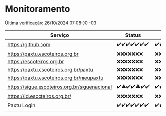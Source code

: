 # Monitoramento

Última verificação: 26/10/2024 07:08:00 -03

|Serviço|Status|Últimas 24h|
|---|---|---|
|https://github.com|<span title="2024-10-19: OK=23">✔️</span><span title="2024-10-20: OK=23">✔️</span><span title="2024-10-21: OK=23">✔️</span><span title="2024-10-22: OK=23">✔️</span><span title="2024-10-23: OK=23">✔️</span><span title="2024-10-24: OK=23">✔️</span><span title="2024-10-25: OK=9">✔️</span>|<span title="25/10/2024 07:09:00 -03 : 200">✔️</span><span title="25/10/2024 08:07:00 -03 : 200">✔️</span><span title="25/10/2024 09:15:00 -03 : 200">✔️</span><span title="25/10/2024 10:16:00 -03 : 200">✔️</span><span title="25/10/2024 11:07:00 -03 : 200">✔️</span><span title="25/10/2024 12:08:00 -03 : 200">✔️</span><span title="25/10/2024 13:09:00 -03 : 200">✔️</span><span title="25/10/2024 14:07:00 -03 : 200">✔️</span><span title="25/10/2024 15:10:00 -03 : 200">✔️</span><span title="25/10/2024 16:06:00 -03 : 200">✔️</span><span title="25/10/2024 17:09:00 -03 : 200">✔️</span><span title="25/10/2024 18:07:00 -03 : 200">✔️</span><span title="25/10/2024 19:07:00 -03 : 200">✔️</span><span title="25/10/2024 20:09:00 -03 : 200">✔️</span><span title="25/10/2024 21:38:00 -03 : 200">✔️</span><span title="25/10/2024 23:08:00 -03 : 200">✔️</span><span title="26/10/2024 00:12:00 -03 : 200">✔️</span><span title="26/10/2024 01:10:00 -03 : 200">✔️</span><span title="26/10/2024 02:07:00 -03 : 200">✔️</span><span title="26/10/2024 03:10:00 -03 : 200">✔️</span><span title="26/10/2024 04:07:00 -03 : 200">✔️</span><span title="26/10/2024 05:09:00 -03 : 200">✔️</span><span title="26/10/2024 06:07:00 -03 : 200">✔️</span><span title="26/10/2024 07:08:00 -03 : 200">✔️</span>|
|https://paxtu.escoteiros.org.br|<span title="2024-10-19: Falhas=23">❌</span><span title="2024-10-20: Falhas=23">❌</span><span title="2024-10-21: Falhas=23">❌</span><span title="2024-10-22: Falhas=23">❌</span><span title="2024-10-23: Falhas=23">❌</span><span title="2024-10-24: Falhas=23">❌</span><span title="2024-10-25: Falhas=9">❌</span>|<span title="25/10/2024 07:09:00 -03 : 403">❌</span><span title="25/10/2024 08:07:00 -03 : 403">❌</span><span title="25/10/2024 09:15:00 -03 : 403">❌</span><span title="25/10/2024 10:16:00 -03 : 403">❌</span><span title="25/10/2024 11:07:00 -03 : 403">❌</span><span title="25/10/2024 12:08:00 -03 : 403">❌</span><span title="25/10/2024 13:10:00 -03 : 403">❌</span><span title="25/10/2024 14:07:00 -03 : 403">❌</span><span title="25/10/2024 15:10:00 -03 : 403">❌</span><span title="25/10/2024 16:06:00 -03 : 403">❌</span><span title="25/10/2024 17:09:00 -03 : 403">❌</span><span title="25/10/2024 18:07:00 -03 : 403">❌</span><span title="25/10/2024 19:07:00 -03 : 403">❌</span><span title="25/10/2024 20:09:00 -03 : 403">❌</span><span title="25/10/2024 21:38:00 -03 : 403">❌</span><span title="25/10/2024 23:08:00 -03 : 403">❌</span><span title="26/10/2024 00:12:00 -03 : 403">❌</span><span title="26/10/2024 01:10:00 -03 : 403">❌</span><span title="26/10/2024 02:07:00 -03 : 403">❌</span><span title="26/10/2024 03:10:00 -03 : 403">❌</span><span title="26/10/2024 04:07:00 -03 : 403">❌</span><span title="26/10/2024 05:09:00 -03 : 403">❌</span><span title="26/10/2024 06:07:00 -03 : 403">❌</span><span title="26/10/2024 07:08:00 -03 : 403">❌</span>|
|https://escoteiros.org.br|<span title="2024-10-19: Falhas=23">❌</span><span title="2024-10-20: Falhas=23">❌</span><span title="2024-10-21: Falhas=23">❌</span><span title="2024-10-22: Falhas=23">❌</span><span title="2024-10-23: Falhas=23">❌</span><span title="2024-10-24: Falhas=23">❌</span><span title="2024-10-25: Falhas=9">❌</span>|<span title="25/10/2024 07:09:00 -03 : 403">❌</span><span title="25/10/2024 08:07:00 -03 : 403">❌</span><span title="25/10/2024 09:15:00 -03 : 403">❌</span><span title="25/10/2024 10:16:00 -03 : 403">❌</span><span title="25/10/2024 11:07:00 -03 : 403">❌</span><span title="25/10/2024 12:08:00 -03 : 403">❌</span><span title="25/10/2024 13:10:00 -03 : 403">❌</span><span title="25/10/2024 14:07:00 -03 : 403">❌</span><span title="25/10/2024 15:10:00 -03 : 403">❌</span><span title="25/10/2024 16:06:00 -03 : 403">❌</span><span title="25/10/2024 17:09:00 -03 : 403">❌</span><span title="25/10/2024 18:07:00 -03 : 403">❌</span><span title="25/10/2024 19:07:00 -03 : 403">❌</span><span title="25/10/2024 20:09:00 -03 : 403">❌</span><span title="25/10/2024 21:38:00 -03 : 403">❌</span><span title="25/10/2024 23:08:00 -03 : 403">❌</span><span title="26/10/2024 00:12:00 -03 : 403">❌</span><span title="26/10/2024 01:10:00 -03 : 403">❌</span><span title="26/10/2024 02:07:00 -03 : 403">❌</span><span title="26/10/2024 03:10:00 -03 : 403">❌</span><span title="26/10/2024 04:07:00 -03 : 403">❌</span><span title="26/10/2024 05:09:00 -03 : 403">❌</span><span title="26/10/2024 06:07:00 -03 : 403">❌</span><span title="26/10/2024 07:08:00 -03 : 403">❌</span>|
|https://paxtu.escoteiros.org.br/paxtu|<span title="2024-10-19: Falhas=23">❌</span><span title="2024-10-20: Falhas=23">❌</span><span title="2024-10-21: Falhas=23">❌</span><span title="2024-10-22: Falhas=23">❌</span><span title="2024-10-23: Falhas=23">❌</span><span title="2024-10-24: Falhas=23">❌</span><span title="2024-10-25: Falhas=9">❌</span>|<span title="25/10/2024 07:09:00 -03 : 403">❌</span><span title="25/10/2024 08:07:00 -03 : 403">❌</span><span title="25/10/2024 09:15:00 -03 : 403">❌</span><span title="25/10/2024 10:16:00 -03 : 403">❌</span><span title="25/10/2024 11:07:00 -03 : 403">❌</span><span title="25/10/2024 12:08:00 -03 : 403">❌</span><span title="25/10/2024 13:10:00 -03 : 403">❌</span><span title="25/10/2024 14:07:00 -03 : 403">❌</span><span title="25/10/2024 15:10:00 -03 : 403">❌</span><span title="25/10/2024 16:06:00 -03 : 403">❌</span><span title="25/10/2024 17:09:00 -03 : 403">❌</span><span title="25/10/2024 18:07:00 -03 : 403">❌</span><span title="25/10/2024 19:07:00 -03 : 403">❌</span><span title="25/10/2024 20:09:00 -03 : 403">❌</span><span title="25/10/2024 21:38:00 -03 : 403">❌</span><span title="25/10/2024 23:08:00 -03 : 403">❌</span><span title="26/10/2024 00:12:00 -03 : 403">❌</span><span title="26/10/2024 01:10:00 -03 : 403">❌</span><span title="26/10/2024 02:07:00 -03 : 403">❌</span><span title="26/10/2024 03:10:00 -03 : 403">❌</span><span title="26/10/2024 04:07:00 -03 : 403">❌</span><span title="26/10/2024 05:09:00 -03 : 403">❌</span><span title="26/10/2024 06:07:00 -03 : 403">❌</span><span title="26/10/2024 07:08:00 -03 : 403">❌</span>|
|https://paxtu.escoteiros.org.br/meupaxtu|<span title="2024-10-19: Falhas=23">❌</span><span title="2024-10-20: Falhas=23">❌</span><span title="2024-10-21: Falhas=23">❌</span><span title="2024-10-22: Falhas=23">❌</span><span title="2024-10-23: Falhas=23">❌</span><span title="2024-10-24: Falhas=23">❌</span><span title="2024-10-25: Falhas=9">❌</span>|<span title="25/10/2024 07:09:00 -03 : 403">❌</span><span title="25/10/2024 08:07:00 -03 : 403">❌</span><span title="25/10/2024 09:15:00 -03 : 403">❌</span><span title="25/10/2024 10:16:00 -03 : 403">❌</span><span title="25/10/2024 11:07:00 -03 : 403">❌</span><span title="25/10/2024 12:08:00 -03 : 403">❌</span><span title="25/10/2024 13:10:00 -03 : 403">❌</span><span title="25/10/2024 14:07:00 -03 : 403">❌</span><span title="25/10/2024 15:10:00 -03 : 403">❌</span><span title="25/10/2024 16:06:00 -03 : 403">❌</span><span title="25/10/2024 17:09:00 -03 : 403">❌</span><span title="25/10/2024 18:07:00 -03 : 403">❌</span><span title="25/10/2024 19:07:00 -03 : 403">❌</span><span title="25/10/2024 20:09:00 -03 : 403">❌</span><span title="25/10/2024 21:38:00 -03 : 403">❌</span><span title="25/10/2024 23:08:00 -03 : 403">❌</span><span title="26/10/2024 00:12:00 -03 : 403">❌</span><span title="26/10/2024 01:10:00 -03 : 403">❌</span><span title="26/10/2024 02:07:00 -03 : 403">❌</span><span title="26/10/2024 03:10:00 -03 : 403">❌</span><span title="26/10/2024 04:07:00 -03 : 403">❌</span><span title="26/10/2024 05:09:00 -03 : 403">❌</span><span title="26/10/2024 06:07:00 -03 : 403">❌</span><span title="26/10/2024 07:08:00 -03 : 403">❌</span>|
|https://sigue.escoteiros.org.br/siguenacional|<span title="2024-10-19: OK=23">✔️</span><span title="2024-10-20: OK=22, Falhas=1">⚠️</span><span title="2024-10-21: OK=23">✔️</span><span title="2024-10-22: OK=23">✔️</span><span title="2024-10-23: OK=22, Falhas=1">⚠️</span><span title="2024-10-24: OK=23">✔️</span><span title="2024-10-25: OK=9">✔️</span>|<span title="25/10/2024 07:09:00 -03 : 200">✔️</span><span title="25/10/2024 08:07:00 -03 : 200">✔️</span><span title="25/10/2024 09:15:00 -03 : 200">✔️</span><span title="25/10/2024 10:16:00 -03 : 200">✔️</span><span title="25/10/2024 11:07:00 -03 : 200">✔️</span><span title="25/10/2024 12:08:00 -03 : 200">✔️</span><span title="25/10/2024 13:10:00 -03 : 200">✔️</span><span title="25/10/2024 14:07:00 -03 : 200">✔️</span><span title="25/10/2024 15:10:00 -03 : 200">✔️</span><span title="25/10/2024 16:06:00 -03 : 200">✔️</span><span title="25/10/2024 17:09:00 -03 : 200">✔️</span><span title="25/10/2024 18:07:00 -03 : 200">✔️</span><span title="25/10/2024 19:07:00 -03 : 200">✔️</span><span title="25/10/2024 20:09:00 -03 : 200">✔️</span><span title="25/10/2024 21:38:00 -03 : 200">✔️</span><span title="25/10/2024 23:08:00 -03 : 200">✔️</span><span title="26/10/2024 00:12:00 -03 : 200">✔️</span><span title="26/10/2024 01:10:00 -03 : 200">✔️</span><span title="26/10/2024 02:07:00 -03 : 200">✔️</span><span title="26/10/2024 03:10:00 -03 : 200">✔️</span><span title="26/10/2024 04:07:00 -03 : 200">✔️</span><span title="26/10/2024 05:09:00 -03 : 200">✔️</span><span title="26/10/2024 06:07:00 -03 : 200">✔️</span><span title="26/10/2024 07:08:00 -03 : 200">✔️</span>|
|https://id.escoteiros.org.br/|<span title="2024-10-19: Falhas=23">❌</span><span title="2024-10-20: Falhas=23">❌</span><span title="2024-10-21: Falhas=23">❌</span><span title="2024-10-22: Falhas=23">❌</span><span title="2024-10-23: Falhas=23">❌</span><span title="2024-10-24: Falhas=23">❌</span><span title="2024-10-25: Falhas=9">❌</span>|<span title="25/10/2024 07:09:00 -03 : 403">❌</span><span title="25/10/2024 08:07:00 -03 : 403">❌</span><span title="25/10/2024 09:15:00 -03 : 403">❌</span><span title="25/10/2024 10:16:00 -03 : 403">❌</span><span title="25/10/2024 11:07:00 -03 : 403">❌</span><span title="25/10/2024 12:08:00 -03 : 403">❌</span><span title="25/10/2024 13:10:00 -03 : 403">❌</span><span title="25/10/2024 14:07:00 -03 : 403">❌</span><span title="25/10/2024 15:10:00 -03 : 403">❌</span><span title="25/10/2024 16:06:00 -03 : 403">❌</span><span title="25/10/2024 17:09:00 -03 : 403">❌</span><span title="25/10/2024 18:07:00 -03 : 403">❌</span><span title="25/10/2024 19:07:00 -03 : 403">❌</span><span title="25/10/2024 20:09:00 -03 : 403">❌</span><span title="25/10/2024 21:38:00 -03 : 403">❌</span><span title="25/10/2024 23:08:00 -03 : 403">❌</span><span title="26/10/2024 00:12:00 -03 : 403">❌</span><span title="26/10/2024 01:10:00 -03 : 403">❌</span><span title="26/10/2024 02:07:00 -03 : 403">❌</span><span title="26/10/2024 03:10:00 -03 : 403">❌</span><span title="26/10/2024 04:07:00 -03 : 403">❌</span><span title="26/10/2024 05:09:00 -03 : 403">❌</span><span title="26/10/2024 06:07:00 -03 : 403">❌</span><span title="26/10/2024 07:08:00 -03 : 403">❌</span>|
|Paxtu Login|<span title="2024-10-19: OK=23">✔️</span><span title="2024-10-20: OK=23">✔️</span><span title="2024-10-21: OK=23">✔️</span><span title="2024-10-22: OK=23">✔️</span><span title="2024-10-23: OK=23">✔️</span><span title="2024-10-24: OK=23">✔️</span><span title="2024-10-25: OK=9">✔️</span>|<span title="25/10/2024 07:09:00 -03 : 200">✔️</span><span title="25/10/2024 08:07:00 -03 : 200">✔️</span><span title="25/10/2024 09:15:00 -03 : 200">✔️</span><span title="25/10/2024 10:16:00 -03 : 200">✔️</span><span title="25/10/2024 11:07:00 -03 : 200">✔️</span><span title="25/10/2024 12:08:00 -03 : 200">✔️</span><span title="25/10/2024 13:10:00 -03 : 200">✔️</span><span title="25/10/2024 14:07:00 -03 : 200">✔️</span><span title="25/10/2024 15:10:00 -03 : 200">✔️</span><span title="25/10/2024 16:06:00 -03 : 200">✔️</span><span title="25/10/2024 17:09:00 -03 : 200">✔️</span><span title="25/10/2024 18:07:00 -03 : 200">✔️</span><span title="25/10/2024 19:07:00 -03 : 200">✔️</span><span title="25/10/2024 20:09:00 -03 : 200">✔️</span><span title="25/10/2024 21:38:00 -03 : 200">✔️</span><span title="25/10/2024 23:08:00 -03 : 200">✔️</span><span title="26/10/2024 00:12:00 -03 : 200">✔️</span><span title="26/10/2024 01:10:00 -03 : 200">✔️</span><span title="26/10/2024 02:07:00 -03 : 200">✔️</span><span title="26/10/2024 03:10:00 -03 : 200">✔️</span><span title="26/10/2024 04:07:00 -03 : 200">✔️</span><span title="26/10/2024 05:09:00 -03 : 200">✔️</span><span title="26/10/2024 06:07:00 -03 : 200">✔️</span><span title="26/10/2024 07:08:00 -03 : 200">✔️</span>|
